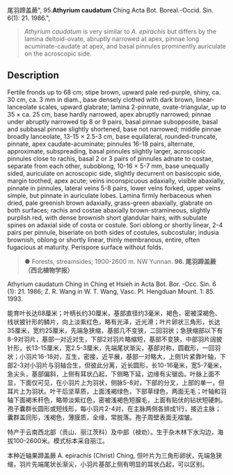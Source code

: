尾羽蹄盖蕨",
95.**Athyrium caudatum** Ching Acta Bot. Boreal.-Occid. Sin. 6(1): 21. 1986.",

> *Athyrium caudatum* is very similar to *A. epirachis* but differs by the lamina deltoid-ovate, abruptly narrowed at apex, pinnae long acuminate-caudate at apex, and basal pinnules prominently auriculate on the acroscopic side.

## Description
Fertile fronds up to 68 cm; stipe brown, upward pale red-purple, shiny, ca. 30 cm, ca. 3 mm in diam., base densely clothed with dark brown, linear-lanceolate scales, upward glabrate; lamina 2-pinnate, ovate-triangular, up to 35 × ca. 25 cm, base hardly narrowed, apex abruptly narrowed; pinnae under abruptly narrowed tip 8 or 9 pairs, basal pinnae subopposite, basal and subbasal pinnae slightly shortened, base not narrowed; middle pinnae broadly lanceolate, 13-15 × 2.5-3 cm, base equilateral, rounded-truncate, pinnate, apex caudate-acuminate; pinnules 16-18 pairs, alternate, approximate, subspreading, basal pinnules slightly larger, acroscopic pinnules close to rachis, basal 2 or 3 pairs of pinnules adnate to costae, separate from each other, suboblong, 10-16 × 5-7 mm, base unequally sided, auriculate on acroscopic side, slightly decurrent on basiscopic side, margin toothed, apex acute; veins inconspicuous adaxially, visible abaxially, pinnate in pinnules, lateral veins 5-8 pairs, lower veins forked, upper veins simple, but pinnate in auriculate lobes. Lamina firmly herbaceous when dried, pale greenish brown adaxially, grass-green abaxially, glabrate on both surfaces; rachis and costae abaxially brown-stramineous, slightly purplish red, with dense brownish short glandular hairs, with subulate spines on adaxial side of costa or costule. Sori oblong or shortly linear, 2-4 pairs per pinnule, biseriate on both sides of costules, subcostular; indusia brownish, oblong or shortly linear, thinly membranous, entire, often fugacious at maturity. Perispore surface without folds.

> ● Forests, streamsides; 1900-2600 m. NW Yunnan.
**96. 尾羽蹄盖蕨（西北植物学报）**

Athyrium caudatum Ching in Ching et Hsieh in Acta Bot. Bor. -Occ. Sin. 6 (1): 21. 1986; Z. R. Wang in W. T. Wang, Vasc. Pl. Hengduan Mount. 1: 85. 1993.

能育叶长达68厘米；叶柄长约30厘米，基部直径约3毫米，褐色，密被深褐色、线状披针形的鳞片，向上淡紫红色，略有光泽，近光滑；叶片卵状三角形，长达35厘米，宽约25厘米，先端急狭缩，基部几不变狭，二回羽状；急狭缩部以下有8-9对羽片，基部一对近对生，下部2对羽片略缩短，基部不变狭，中部羽片阔披针形，长13-15厘米，宽2.5-3厘米，先端尾状渐尖，基部对称，圆截形，一回羽状；小羽片16-18对，互生，密接，近平展，基部一对略大，上侧1片紧靠叶轴，下部2-3对小羽片与羽轴合生，但彼此分离，近长圆形，长10-16毫米，宽5-7毫米，急尖头，基部偏斜，上侧有耳状凸起，下侧略下延，边缘有尖锯齿。叶脉上面不显，下面仅可见，在小羽片上为羽状，侧脉5-8对，下部的分叉，上部的单一，但耳片上为羽状。叶干后坚草质，上面浅褐绿色，下部草绿色，两面无毛；叶轴和羽轴下面褐禾秆色，略带淡紫红色，密被浅褐色短腺毛，上面有贴伏的钻状短硬刺。孢子囊群长圆形或短线形，每小羽片2-4对，在主脉两侧各排成1行，接近主脉；囊群盖同形，浅褐色，薄膜质，全缘，常脱落。孢子周壁表面无褶皱。

特产于云南西北部（贡山、丽江茨科）及中部（禄劝）。生于杂木林下水沟边，海拔100-2600米。模式标本采自丽江。

本种近轴果蹄盖蕨 A. epirachis (Christ) Ching, 但叶片为三角形卵状，先端急狭缩，羽片先端尾状长渐尖，小羽片基部上侧有明显的耳状凸起，可以区别。
